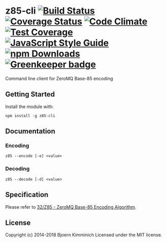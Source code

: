 # z85-cli [![Build Status](https://secure.travis-ci.org/bkimminich/z85-cli.png?branch=master)](http://travis-ci.org/bkimminich/z85-cli) [![Coverage Status](https://img.shields.io/coveralls/bkimminich/z85-cli.svg)](https://coveralls.io/r/bkimminich/z85-cli) [![Code Climate](https://codeclimate.com/github/bkimminich/z85-cli/badges/gpa.svg)](https://codeclimate.com/github/bkimminich/z85-cli) [![Test Coverage](https://codeclimate.com/github/bkimminich/z85-cli/badges/coverage.svg)](https://codeclimate.com/github/bkimminich/z85-cli/coverage) [![JavaScript Style Guide](https://img.shields.io/badge/code%20style-standard-brightgreen.svg)](http://standardjs.com/) [![npm Downloads](https://img.shields.io/npm/dm/z85-cli.svg)](https://www.npmjs.com/package/z85-cli) [![Greenkeeper badge](https://badges.greenkeeper.io/bkimminich/z85-cli.svg)](https://greenkeeper.io/)

Command line client for ZeroMQ Base-85 encoding

## Getting Started
Install the module with:

```
npm install -g z85-cli
```

## Documentation

### Encoding
```
z85 --encode [-e] <value>
```

### Decoding
```
z85 --decode [-d] <value>
```

## Specification

Please refer to [32/Z85 - ZeroMQ Base-85 Encoding Algorithm](http://rfc.zeromq.org/spec:32). 

## License
Copyright (c) 2014-2018 Bjoern Kimminich
Licensed under the MIT license.
